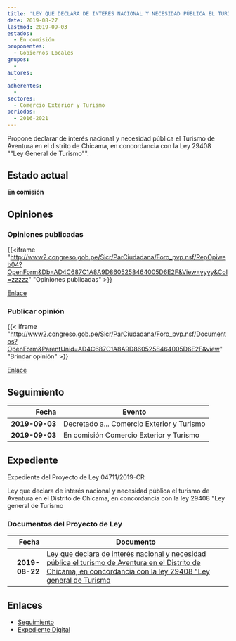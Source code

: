 ```yaml
---
title: 'LEY QUE DECLARA DE INTERÉS NACIONAL Y NECESIDAD PÚBLICA EL TURISMO DE AVENTURA EN EL DISTRITO DE CHICAMA, EN CONCORDANCIA CON LA LEY 29408 "LEY GENERAL DE TURISMO"'
date: 2019-08-27
lastmod: 2019-09-03
estados: 
  - En comisión
proponentes: 
  - Gobiernos Locales
grupos: 
  - 
autores: 
  - 
adherentes: 
  - 
sectores: 
  - Comercio Exterior y Turismo
periodos: 
  - 2016-2021
---
```


Propone declarar de interés nacional y necesidad pública el Turismo de Aventura en el distrito de Chicama, en concordancia con la Ley 29408 ""Ley General de Turismo"".


## Estado actual

**En comisión**

## Opiniones

### Opiniones publicadas

{{<iframe "http://www2.congreso.gob.pe/Sicr/ParCiudadana/Foro_pvp.nsf/RepOpiweb04?OpenForm&Db=AD4C687C1A8A9D8605258464005D6E2F&View=yyyy&Col=zzzzz" "Opiniones publicadas" >}}

[Enlace](http://www2.congreso.gob.pe/Sicr/ParCiudadana/Foro_pvp.nsf/RepOpiweb04?OpenForm&Db=AD4C687C1A8A9D8605258464005D6E2F&View=yyyy&Col=zzzzz)
### Publicar opinión

{{< iframe "http://www2.congreso.gob.pe/Sicr/ParCiudadana/Foro_pvp.nsf/Documentos?OpenForm&ParentUnid=AD4C687C1A8A9D8605258464005D6E2F&view" "Brindar opinión" >}}

[Enlace](http://www2.congreso.gob.pe/Sicr/ParCiudadana/Foro_pvp.nsf/Documentos?OpenForm&ParentUnid=AD4C687C1A8A9D8605258464005D6E2F&view)

## Seguimiento

| Fecha | Evento |
|------:|--------|
| **2019-09-03** | Decretado a... Comercio Exterior y Turismo|
| **2019-09-03** | En comisión Comercio Exterior y Turismo|


## Expediente

Expediente del Proyecto de Ley 04711/2019-CR

Ley que declara de interés nacional y necesidad pública el turismo de Aventura en el Distrito de Chicama, en concordancia con la ley 29408 "Ley general de Turismo


### Documentos del Proyecto de Ley

| Fecha | Documento |
|------:|--------|
| **2019-08-22** | [Ley que declara de interés nacional y necesidad pública el turismo de Aventura en el Distrito de Chicama, en concordancia con la ley 29408 "Ley general de Turismo](http://www.leyes.congreso.gob.pe/Documentos/2016_2021/Proyectos_de_Ley_y_de_Resoluciones_Legislativas/PL0471120190822.pdf) |

## Enlaces 

- [Seguimiento](http://www2.congreso.gob.pe/Sicr/TraDocEstProc/CLProLey2016.nsf/f7fff46988ca05b1052578e100829cc7/8252434f3cdb2ec305258464005b04f7?OpenDocument)
- [Expediente Digital](http://www2.congreso.gob.pe/Sicr/TraDocEstProc/CLProLey2016.nsf/f7fff46988ca05b1052578e100829cc7/8252434f3cdb2ec305258464005b04f7?OpenDocument&Click=05257FB7005EB655.eb71d0cf91d8294e05256cdf006b5706/$Body/0.1C6C)
